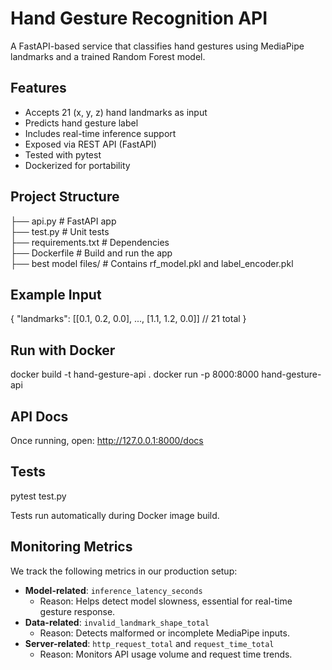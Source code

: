 # Hand Gesture Recognition API

A FastAPI-based service that classifies hand gestures using MediaPipe landmarks and a trained Random Forest model.

## Features

- Accepts 21 (x, y, z) hand landmarks as input
- Predicts hand gesture label
- Includes real-time inference support
- Exposed via REST API (FastAPI)
- Tested with pytest
- Dockerized for portability

## Project Structure

├── api.py # FastAPI app  
├── test.py # Unit tests  
├── requirements.txt # Dependencies  
├── Dockerfile # Build and run the app  
├── best model files/ # Contains rf_model.pkl and label_encoder.pkl

## Example Input

{
"landmarks": [[0.1, 0.2, 0.0], ..., [1.1, 1.2, 0.0]] // 21 total
}

## Run with Docker

docker build -t hand-gesture-api .
docker run -p 8000:8000 hand-gesture-api

## API Docs

Once running, open: http://127.0.0.1:8000/docs

## Tests

pytest test.py

Tests run automatically during Docker image build.

## Monitoring Metrics

We track the following metrics in our production setup:

- **Model-related**: `inference_latency_seconds`
  - Reason: Helps detect model slowness, essential for real-time gesture response.
- **Data-related**: `invalid_landmark_shape_total`
  - Reason: Detects malformed or incomplete MediaPipe inputs.
- **Server-related**: `http_request_total` and `request_time_total`
  - Reason: Monitors API usage volume and request time trends.
